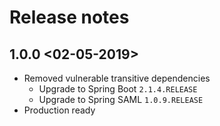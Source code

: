 # Release notes

## 1.0.0 <02-05-2019>
- Removed vulnerable transitive dependencies
    * Upgrade to Spring Boot `2.1.4.RELEASE`
    * Upgrade to Spring SAML `1.0.9.RELEASE`
- Production ready
